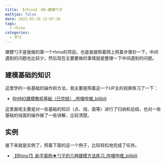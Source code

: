 ```yaml
---
title: 【rhino】-00-建模勺子
mathjax: false
date: 2022-01-26 12:07:28
tags:
  - rhino
categories:
  - 学习
---
```


建模勺子是我做的第一个rhino的项目。也是直接照着网上照着步骤抄一下，中间遇到的问题也比较少，然后现在主要要做的事情就是整理一下中间遇到的问题。

<!--more-->

## 建模基础的知识

这里学的一些基础的操作和方法，我主要是照着这一个UP主的视屏练习了一下：

- [RHINO建模教程基础（已完结）_哔哩哔哩_bilibili](https://www.bilibili.com/video/BV1Gt4y1z7GJ?p=4)

这里面呢主要是对一些基础的知识（点、线、面等）进行了归纳和总结，也对一些基础的线面的操作做了一些讲解，比较清楚。

## 实例

接下来就是实例了，照着下面的这一个例子，比较轻松地完成了任务。

- [【Rhino7】新手案例★勺子的几种建模方法练习_哔哩哔哩_bilibili](https://www.bilibili.com/video/BV1oP4y137SS)
